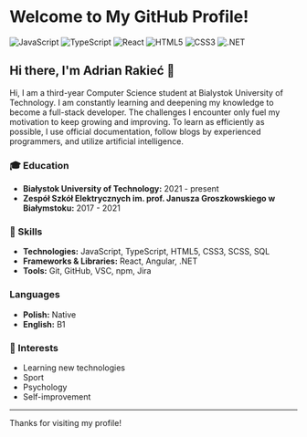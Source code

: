 # Welcome to My GitHub Profile!
![JavaScript](https://img.shields.io/badge/javascript-%23323330.svg?style=for-the-badge&logo=javascript&logoColor=%23F7DF1E)
![TypeScript](https://img.shields.io/badge/typescript-%23007ACC.svg?style=for-the-badge&logo=typescript&logoColor=white)
![React](https://img.shields.io/badge/react-%2320232a.svg?style=for-the-badge&logo=react&logoColor=%2361DAFB)
![HTML5](https://img.shields.io/badge/html5-%23E34F26.svg?style=for-the-badge&logo=html5&logoColor=white)
![CSS3](https://img.shields.io/badge/css3-%231572B6.svg?style=for-the-badge&logo=css3&logoColor=white)
![.NET](https://img.shields.io/badge/.NET-512BD4?style=for-the-badge&logo=.net&logoColor=white)

## Hi there, I'm Adrian Rakieć 👋

Hi, I am a third-year Computer Science student at Bialystok University of Technology. I am constantly learning and deepening my knowledge to become a full-stack developer. The challenges I encounter only fuel my motivation to keep growing and improving. To learn as efficiently as possible, I use official documentation, follow blogs by experienced programmers, and utilize artificial intelligence.


### 🎓 Education

- **Białystok University of Technology:** 2021 - present
- **Zespół Szkół Elektrycznych im. prof. Janusza Groszkowskiego w Białymstoku:** 2017 - 2021


### 🧠 Skills

- **Technologies:** JavaScript, TypeScript, HTML5, CSS3, SCSS, SQL
- **Frameworks & Libraries:** React, Angular, .NET
- **Tools:** Git, GitHub, VSC, npm, Jira


### Languages

- **Polish:** Native
-  **English:** B1 


### 🌱 Interests

- Learning new technologies
- Sport
- Psychology
- Self-improvement

---

Thanks for visiting my profile!
